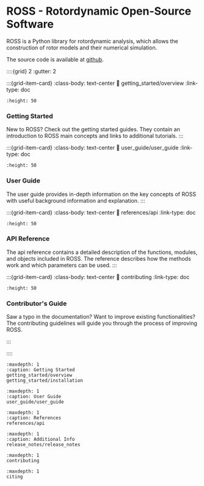 # ROSS - Rotordynamic Open-Source Software

ROSS is a Python library for rotordynamic analysis, which allows the construction of rotor models and their numerical
simulation. 

The source code is available at [github](https://github.com/petrobras/ross).

::::{grid} 2
:gutter: 2

:::{grid-item-card} 
:class-body: text-center
:link: getting_started/overview
:link-type: doc
```{image} /_static/img/getting_started.svg
:height: 50
```
### Getting Started 

New to ROSS? Check out the getting started guides. They contain an
introduction to ROSS main concepts and links to additional tutorials.
:::

:::{grid-item-card} 
:class-body: text-center
:link: user_guide/user_guide
:link-type: doc
```{image} /_static/img/user_guide.svg
:height: 50
```
### User Guide

The user guide provides in-depth information on the
key concepts of ROSS with useful background information and explanation.
:::

:::{grid-item-card} 
:class-body: text-center
:link: references/api
:link-type: doc
```{image} /_static/img/api.svg
:height: 50
```
### API Reference

The api reference contains a detailed description of the functions,
modules, and objects included in ROSS. The reference describes how the
methods work and which parameters can be used.
:::

:::{grid-item-card} 
:class-body: text-center
:link: contributing
:link-type: doc
```{image} /_static/img/contributor.svg
:height: 50
```
### Contributor's Guide
Saw a typo in the documentation? Want to improve
existing functionalities? The contributing guidelines will guide
you through the process of improving ROSS.

:::

::::

```{toctree}
:maxdepth: 1
:caption: Getting Started
getting_started/overview
getting_started/installation
```

```{toctree}
:maxdepth: 1
:caption: User Guide
user_guide/user_guide
```

```{toctree}
:maxdepth: 1
:caption: References
references/api
```

```{toctree}
:maxdepth: 1
:caption: Additional Info
release_notes/release_notes
```

```{toctree}
:maxdepth: 1
contributing
```

```{toctree}
:maxdepth: 1
citing
```


